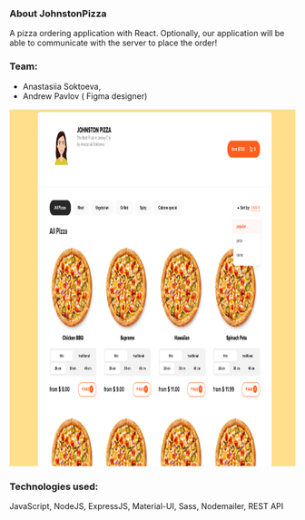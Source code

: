 ### About JohnstonPizza
A pizza ordering application with React. Optionally, our application will be able to communicate with the server to place the order!

### Team:

- Anastasiia Soktoeva,
- Andrew Pavlov ( Figma designer)


<p align="center">
  <img width="1000" height="630" src="https://github.com/anastasiiasok/JohnstonPizza/blob/main/my-app/public/pizza.png">
</p>
  
### Technologies used: 
JavaScript,  NodeJS, ExpressJS,  Material-UI, Sass, Nodemailer, REST API

